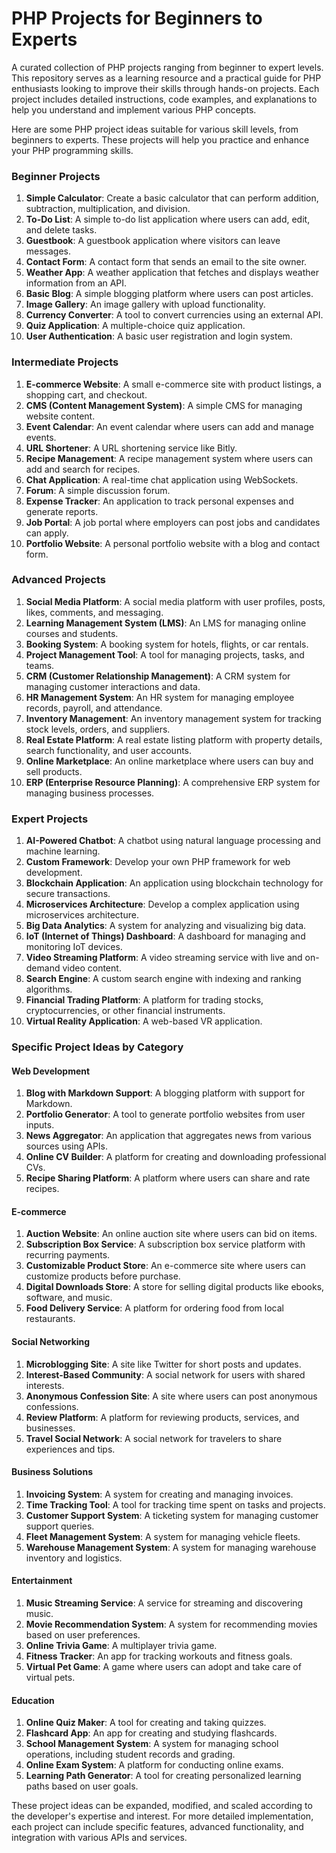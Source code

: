 # PHP Projects for Beginners to Experts
A curated collection of PHP projects ranging from beginner to expert levels. This repository serves as a learning resource and a practical guide for PHP enthusiasts looking to improve their skills through hands-on projects. Each project includes detailed instructions, code examples, and explanations to help you understand and implement various PHP concepts.

Here are some PHP project ideas suitable for various skill levels, from beginners to experts. These projects will help you practice and enhance your PHP programming skills.


### Beginner Projects
1. **Simple Calculator**: Create a basic calculator that can perform addition, subtraction, multiplication, and division.
2. **To-Do List**: A simple to-do list application where users can add, edit, and delete tasks.
3. **Guestbook**: A guestbook application where visitors can leave messages.
4. **Contact Form**: A contact form that sends an email to the site owner.
5. **Weather App**: A weather application that fetches and displays weather information from an API.
6. **Basic Blog**: A simple blogging platform where users can post articles.
7. **Image Gallery**: An image gallery with upload functionality.
8. **Currency Converter**: A tool to convert currencies using an external API.
9. **Quiz Application**: A multiple-choice quiz application.
10. **User Authentication**: A basic user registration and login system.

### Intermediate Projects
1. **E-commerce Website**: A small e-commerce site with product listings, a shopping cart, and checkout.
2. **CMS (Content Management System)**: A simple CMS for managing website content.
3. **Event Calendar**: An event calendar where users can add and manage events.
4. **URL Shortener**: A URL shortening service like Bitly.
5. **Recipe Management**: A recipe management system where users can add and search for recipes.
6. **Chat Application**: A real-time chat application using WebSockets.
7. **Forum**: A simple discussion forum.
8. **Expense Tracker**: An application to track personal expenses and generate reports.
9. **Job Portal**: A job portal where employers can post jobs and candidates can apply.
10. **Portfolio Website**: A personal portfolio website with a blog and contact form.

### Advanced Projects
1. **Social Media Platform**: A social media platform with user profiles, posts, likes, comments, and messaging.
2. **Learning Management System (LMS)**: An LMS for managing online courses and students.
3. **Booking System**: A booking system for hotels, flights, or car rentals.
4. **Project Management Tool**: A tool for managing projects, tasks, and teams.
5. **CRM (Customer Relationship Management)**: A CRM system for managing customer interactions and data.
6. **HR Management System**: An HR system for managing employee records, payroll, and attendance.
7. **Inventory Management**: An inventory management system for tracking stock levels, orders, and suppliers.
8. **Real Estate Platform**: A real estate listing platform with property details, search functionality, and user accounts.
9. **Online Marketplace**: An online marketplace where users can buy and sell products.
10. **ERP (Enterprise Resource Planning)**: A comprehensive ERP system for managing business processes.

### Expert Projects
1. **AI-Powered Chatbot**: A chatbot using natural language processing and machine learning.
2. **Custom Framework**: Develop your own PHP framework for web development.
3. **Blockchain Application**: An application using blockchain technology for secure transactions.
4. **Microservices Architecture**: Develop a complex application using microservices architecture.
5. **Big Data Analytics**: A system for analyzing and visualizing big data.
6. **IoT (Internet of Things) Dashboard**: A dashboard for managing and monitoring IoT devices.
7. **Video Streaming Platform**: A video streaming service with live and on-demand video content.
8. **Search Engine**: A custom search engine with indexing and ranking algorithms.
9. **Financial Trading Platform**: A platform for trading stocks, cryptocurrencies, or other financial instruments.
10. **Virtual Reality Application**: A web-based VR application.

### Specific Project Ideas by Category

#### Web Development
1. **Blog with Markdown Support**: A blogging platform with support for Markdown.
2. **Portfolio Generator**: A tool to generate portfolio websites from user inputs.
3. **News Aggregator**: An application that aggregates news from various sources using APIs.
4. **Online CV Builder**: A platform for creating and downloading professional CVs.
5. **Recipe Sharing Platform**: A platform where users can share and rate recipes.

#### E-commerce
1. **Auction Website**: An online auction site where users can bid on items.
2. **Subscription Box Service**: A subscription box service platform with recurring payments.
3. **Customizable Product Store**: An e-commerce site where users can customize products before purchase.
4. **Digital Downloads Store**: A store for selling digital products like ebooks, software, and music.
5. **Food Delivery Service**: A platform for ordering food from local restaurants.

#### Social Networking
1. **Microblogging Site**: A site like Twitter for short posts and updates.
2. **Interest-Based Community**: A social network for users with shared interests.
3. **Anonymous Confession Site**: A site where users can post anonymous confessions.
4. **Review Platform**: A platform for reviewing products, services, and businesses.
5. **Travel Social Network**: A social network for travelers to share experiences and tips.

#### Business Solutions
1. **Invoicing System**: A system for creating and managing invoices.
2. **Time Tracking Tool**: A tool for tracking time spent on tasks and projects.
3. **Customer Support System**: A ticketing system for managing customer support queries.
4. **Fleet Management System**: A system for managing vehicle fleets.
5. **Warehouse Management System**: A system for managing warehouse inventory and logistics.

#### Entertainment
1. **Music Streaming Service**: A service for streaming and discovering music.
2. **Movie Recommendation System**: A system for recommending movies based on user preferences.
3. **Online Trivia Game**: A multiplayer trivia game.
4. **Fitness Tracker**: An app for tracking workouts and fitness goals.
5. **Virtual Pet Game**: A game where users can adopt and take care of virtual pets.

#### Education
1. **Online Quiz Maker**: A tool for creating and taking quizzes.
2. **Flashcard App**: An app for creating and studying flashcards.
3. **School Management System**: A system for managing school operations, including student records and grading.
4. **Online Exam System**: A platform for conducting online exams.
5. **Learning Path Generator**: A tool for creating personalized learning paths based on user goals.

These project ideas can be expanded, modified, and scaled according to the developer's expertise and interest. For more detailed implementation, each project can include specific features, advanced functionality, and integration with various APIs and services.



